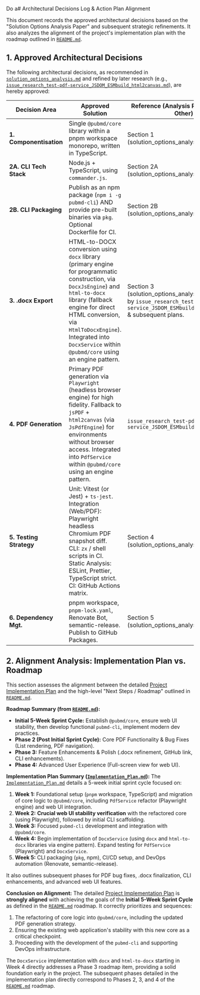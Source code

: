 Do a# Architectural Decisions Log & Action Plan Alignment

This document records the approved architectural decisions based on the "Solution Options Analysis Paper" and subsequent strategic refinements. It also analyzes the alignment of the project's implementation plan with the roadmap outlined in [`README.md`](../../README.md).

## 1. Approved Architectural Decisions

The following architectural decisions, as recommended in [`solution_options_analysis.md`](solution_options_analysis.md) and refined by later research (e.g., [`issue_research_test-pdf-service_JSDOM_ESMbuild_html2canvas.md`](../03_Implementation/issue_research_test-pdf-service_JSDOM_ESMbuild_html2canvas.md)), are hereby approved:

| Decision Area             | Approved Solution                                                                 | Reference (Analysis Paper Section / Other) |
|---------------------------|-----------------------------------------------------------------------------------|--------------------------------------------|
| **1. Componentisation**   | Single `@pubmd/core` library within a pnpm workspace monorepo, written in TypeScript. | Section 1 (solution_options_analysis.md)   |
| **2A. CLI Tech Stack**    | Node.js + TypeScript, using `commander.js`.                                       | Section 2A (solution_options_analysis.md)  |
| **2B. CLI Packaging**     | Publish as an npm package (`npm i -g pubmd-cli`) AND provide pre-built binaries via `pkg`. Optional Dockerfile for CI. | Section 2B (solution_options_analysis.md)  |
| **3. .docx Export**       | HTML-to-DOCX conversion using `docx` library (primary engine for programmatic construction, via `DocxJsEngine`) and `html-to-docx` library (fallback engine for direct HTML conversion, via `HtmlToDocxEngine`). Integrated into `DocxService` within `@pubmd/core` using an engine pattern. | Section 3 (solution_options_analysis.md), evolved by `issue_research_test-pdf-service_JSDOM_ESMbuild_html2canvas.md` & subsequent plans. |
| **4. PDF Generation**   | Primary PDF generation via `Playwright` (headless browser engine) for high fidelity. Fallback to `jsPDF` + `html2canvas` (via `JsPdfEngine`) for environments without browser access. Integrated into `PdfService` within `@pubmd/core` using an engine pattern. | `issue_research_test-pdf-service_JSDOM_ESMbuild_html2canvas.md` |
| **5. Testing Strategy**   | Unit: Vitest (or Jest) + `ts-jest`.<br>Integration (Web/PDF): Playwright headless Chromium PDF snapshot diff.<br>CLI: `zx` / shell scripts in CI.<br>Static Analysis: ESLint, Prettier, TypeScript strict.<br>CI: GitHub Actions matrix. | Section 4 (solution_options_analysis.md) |
| **6. Dependency Mgt.**  | pnpm workspace, `pnpm-lock.yaml`, Renovate Bot, semantic-release. Publish to GitHub Packages. | Section 5 (solution_options_analysis.md) |

## 2. Alignment Analysis: Implementation Plan vs. Roadmap

This section assesses the alignment between the detailed [Project Implementation Plan](../03_Implementation/Implementation_Plan.md) and the high-level "Next Steps / Roadmap" outlined in [`README.md`](../../README.md).

**Roadmap Summary (from [`README.md`](../../README.md)):**
*   **Initial 5-Week Sprint Cycle:** Establish `@pubmd/core`, ensure web UI stability, then develop functional `pubmd-cli`, implement modern dev practices.
*   **Phase 2 (Post Initial Sprint Cycle):** Core PDF Functionality & Bug Fixes (List rendering, PDF navigation).
*   **Phase 3:** Feature Enhancements & Polish (.docx refinement, GitHub link, CLI enhancements).
*   **Phase 4:** Advanced User Experience (Full-screen view for web UI).

**Implementation Plan Summary ([`Implementation_Plan.md`](../03_Implementation/Implementation_Plan.md)):**
The [`Implementation_Plan.md`](../03_Implementation/Implementation_Plan.md) details a 5-week initial sprint cycle focused on:
1.  **Week 1:** Foundational setup (`pnpm` workspace, TypeScript) and migration of core logic to `@pubmd/core`, including `PdfService` refactor (Playwright engine) and web UI integration.
2.  **Week 2:** **Crucial web UI stability verification** with the refactored core (using Playwright), followed by initial CLI scaffolding.
3.  **Week 3:** Focused `pubmd-cli` development and integration with `@pubmd/core`.
4.  **Week 4:** Begin implementation of `DocxService` (using `docx` and `html-to-docx` libraries via engine pattern). Expand testing for `PdfService` (Playwright) and `DocxService`.
5.  **Week 5:** CLI packaging (`pkg`, npm), CI/CD setup, and DevOps automation (Renovate, semantic-release).

It also outlines subsequent phases for PDF bug fixes, .docx finalization, CLI enhancements, and advanced web UI features.

**Conclusion on Alignment:**
The detailed [Project Implementation Plan](../03_Implementation/Implementation_Plan.md) is **strongly aligned** with achieving the goals of the **Initial 5-Week Sprint Cycle** as defined in the [`README.md`](../../README.md) roadmap. It correctly prioritizes and sequences:
1.  The refactoring of core logic into `@pubmd/core`, including the updated PDF generation strategy.
2.  Ensuring the existing web application's stability with this new core as a critical checkpoint.
3.  Proceeding with the development of the `pubmd-cli` and supporting DevOps infrastructure.

The `DocxService` implementation with `docx` and `html-to-docx` starting in Week 4 directly addresses a Phase 3 roadmap item, providing a solid foundation early in the project. The subsequent phases detailed in the implementation plan directly correspond to Phases 2, 3, and 4 of the [`README.md`](../../README.md) roadmap.